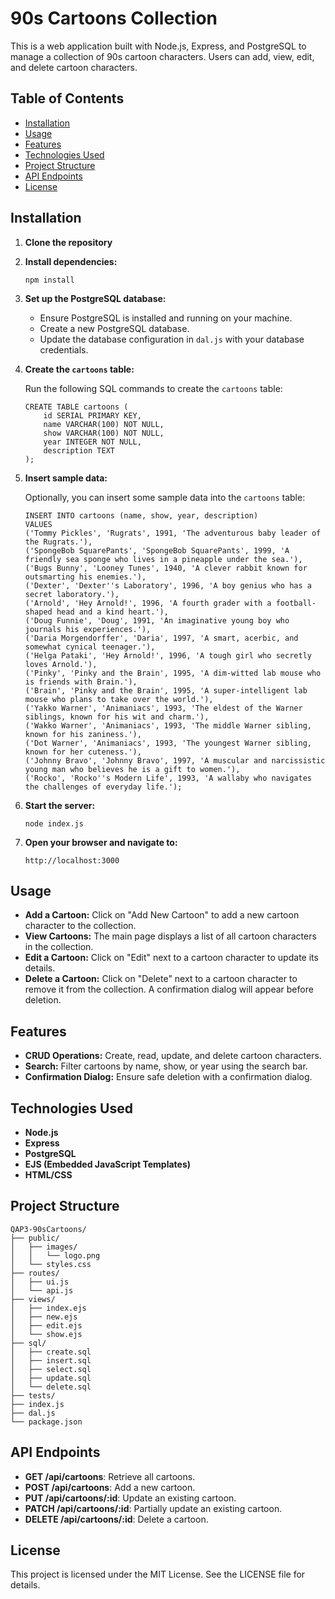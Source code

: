 # 90s Cartoons Collection

This is a web application built with Node.js, Express, and PostgreSQL to manage a collection of 90s cartoon characters. Users can add, view, edit, and delete cartoon characters.

## Table of Contents

- [Installation](#installation)
- [Usage](#usage)
- [Features](#features)
- [Technologies Used](#technologies-used)
- [Project Structure](#project-structure)
- [API Endpoints](#api-endpoints)
- [License](#license)

## Installation

1. **Clone the repository**

2. **Install dependencies:**

   ```
   npm install
   ```

3. **Set up the PostgreSQL database:**

   - Ensure PostgreSQL is installed and running on your machine.
   - Create a new PostgreSQL database.
   - Update the database configuration in `dal.js` with your database credentials.

4. **Create the `cartoons` table:**

   Run the following SQL commands to create the `cartoons` table:

   ```
   CREATE TABLE cartoons (
       id SERIAL PRIMARY KEY,
       name VARCHAR(100) NOT NULL,
       show VARCHAR(100) NOT NULL,
       year INTEGER NOT NULL,
       description TEXT
   );
   ```

5. **Insert sample data:**

   Optionally, you can insert some sample data into the `cartoons` table:

   ```
   INSERT INTO cartoons (name, show, year, description) 
   VALUES 
   ('Tommy Pickles', 'Rugrats', 1991, 'The adventurous baby leader of the Rugrats.'),
   ('SpongeBob SquarePants', 'SpongeBob SquarePants', 1999, 'A friendly sea sponge who lives in a pineapple under the sea.'),
   ('Bugs Bunny', 'Looney Tunes', 1940, 'A clever rabbit known for outsmarting his enemies.'),
   ('Dexter', 'Dexter''s Laboratory', 1996, 'A boy genius who has a secret laboratory.'),
   ('Arnold', 'Hey Arnold!', 1996, 'A fourth grader with a football-shaped head and a kind heart.'),
   ('Doug Funnie', 'Doug', 1991, 'An imaginative young boy who journals his experiences.'),
   ('Daria Morgendorffer', 'Daria', 1997, 'A smart, acerbic, and somewhat cynical teenager.'),
   ('Helga Pataki', 'Hey Arnold!', 1996, 'A tough girl who secretly loves Arnold.'),
   ('Pinky', 'Pinky and the Brain', 1995, 'A dim-witted lab mouse who is friends with Brain.'),
   ('Brain', 'Pinky and the Brain', 1995, 'A super-intelligent lab mouse who plans to take over the world.'),
   ('Yakko Warner', 'Animaniacs', 1993, 'The eldest of the Warner siblings, known for his wit and charm.'),
   ('Wakko Warner', 'Animaniacs', 1993, 'The middle Warner sibling, known for his zaniness.'),
   ('Dot Warner', 'Animaniacs', 1993, 'The youngest Warner sibling, known for her cuteness.'),
   ('Johnny Bravo', 'Johnny Bravo', 1997, 'A muscular and narcissistic young man who believes he is a gift to women.'),
   ('Rocko', 'Rocko''s Modern Life', 1993, 'A wallaby who navigates the challenges of everyday life.');
   ```

6. **Start the server:**

   ```
   node index.js
   ```

7. **Open your browser and navigate to:**

   ```
   http://localhost:3000
   ```

## Usage

- **Add a Cartoon:** Click on "Add New Cartoon" to add a new cartoon character to the collection.
- **View Cartoons:** The main page displays a list of all cartoon characters in the collection.
- **Edit a Cartoon:** Click on "Edit" next to a cartoon character to update its details.
- **Delete a Cartoon:** Click on "Delete" next to a cartoon character to remove it from the collection. A confirmation dialog will appear before deletion.

## Features

- **CRUD Operations:** Create, read, update, and delete cartoon characters.
- **Search:** Filter cartoons by name, show, or year using the search bar.
- **Confirmation Dialog:** Ensure safe deletion with a confirmation dialog.

## Technologies Used

- **Node.js**
- **Express**
- **PostgreSQL**
- **EJS (Embedded JavaScript Templates)**
- **HTML/CSS**

## Project Structure

```
QAP3-90sCartoons/
├── public/
│   ├── images/
│   │   └── logo.png
│   └── styles.css
├── routes/
│   ├── ui.js
│   └── api.js
├── views/
│   ├── index.ejs
│   ├── new.ejs
│   ├── edit.ejs
│   └── show.ejs
├── sql/
│   ├── create.sql
│   ├── insert.sql
│   ├── select.sql
│   ├── update.sql
│   └── delete.sql
├── tests/
├── index.js
├── dal.js
└── package.json
```

## API Endpoints

- **GET /api/cartoons**: Retrieve all cartoons.
- **POST /api/cartoons**: Add a new cartoon.
- **PUT /api/cartoons/:id**: Update an existing cartoon.
- **PATCH /api/cartoons/:id**: Partially update an existing cartoon.
- **DELETE /api/cartoons/:id**: Delete a cartoon.

## License

This project is licensed under the MIT License. See the LICENSE file for details.
